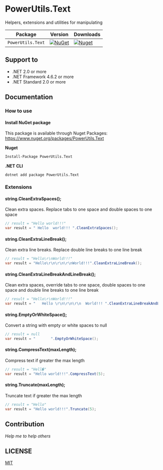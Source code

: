 # PowerUtils.Text
Helpers, extensions and utilities for manipulating

| Package            |  Version | Downloads |
| ---                | ---      | ---       |
| `PowerUtils.Text`  | [![NuGet](https://img.shields.io/nuget/v/PowerUtils.Text.svg)](https://www.nuget.org/packages/PowerUtils.Text) | [![Nuget](https://img.shields.io/nuget/dt/PowerUtils.Text.svg)](https://www.nuget.org/packages/PowerUtils.Text) |

## Support to
- .NET 2.0 or more
- .NET Framework 4.6.2 or more
- .NET Standard 2.0 or more



## Documentation

### How to use

#### Install NuGet package
This package is available through Nuget Packages: https://www.nuget.org/packages/PowerUtils.Text

**Nuget**
```bash
Install-Package PowerUtils.Text
```

**.NET CLI**
```
dotnet add package PowerUtils.Text
```

### Extensions


#### string.CleanExtraSpaces();

Clean extra spaces. Replace tabs to one space and double spaces to one space

```csharp
// result = "Hello world!!!"
var result = " Hello  world!!! ".CleanExtraSpaces();
```


#### string.CleanExtraLineBreak();

Clean extra line breaks. Replace double line breaks to one line break

```csharp
// result = "Hello\r\nWorld!!!"
var result = "Hello\r\n\r\n\r\nWorld!!!".CleanExtraLineBreak();
```

#### string.CleanExtraLineBreakAndLineBreak();

Clean extra spaces, override tabs to one space, double spaces to one space and double line breaks to one line break

```csharp
// result = "Hello\r\nWorld!!!"
var result = "   Hello \r\n\r\n\r\n  World!!! ".CleanExtraLineBreakAndLineBreak();
```

#### string.EmptyOrWhiteSpace();

Convert a string with empty or white spaces to null

```csharp
// result = null
var result = "       ".EmptyOrWhiteSpace();
```

#### string.CompressText(maxLength);

Compress text if greater the max length

```csharp
// result = "Hell�"
var result = "Hello world!!!".CompressText(5);
```

#### string.Truncate(maxLength);

Truncate text if greater the max length

```csharp
// result = "Hello"
var result = "Hello world!!!".Truncate(5);
```



## Contribution

*Help me to help others*



## LICENSE

[MIT](https://github.com/TechNobre/PowerUtils.Text/blob/main/LICENSE)